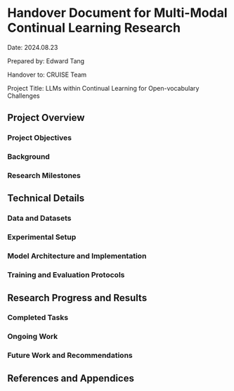 # Handover Document for Multi-Modal Continual Learning Research

Date: 2024.08.23

Prepared by: Edward Tang

Handover to: CRUISE Team

Project Title: LLMs within Continual Learning for Open-vocabulary Challenges

## Project Overview

### Project Objectives

### Background

### Research Milestones

## Technical Details

### Data and Datasets

### Experimental Setup

### Model Architecture and Implementation

### Training and Evaluation Protocols

## Research Progress and Results

### Completed Tasks

### Ongoing Work

### Future Work and Recommendations

## References and Appendices